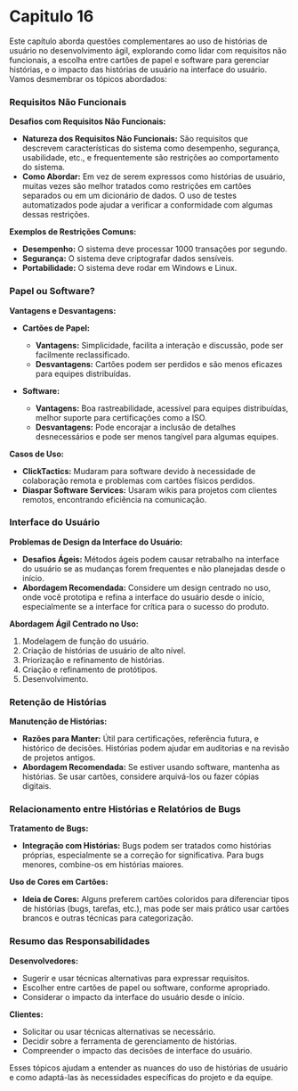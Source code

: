 # Capitulo 16

Este capítulo aborda questões complementares ao uso de histórias de usuário no desenvolvimento ágil, explorando como lidar com requisitos não funcionais, a escolha entre cartões de papel e software para gerenciar histórias, e o impacto das histórias de usuário na interface do usuário. Vamos desmembrar os tópicos abordados:

### Requisitos Não Funcionais

**Desafios com Requisitos Não Funcionais:**
- **Natureza dos Requisitos Não Funcionais:** São requisitos que descrevem características do sistema como desempenho, segurança, usabilidade, etc., e frequentemente são restrições ao comportamento do sistema.
- **Como Abordar:** Em vez de serem expressos como histórias de usuário, muitas vezes são melhor tratados como restrições em cartões separados ou em um dicionário de dados. O uso de testes automatizados pode ajudar a verificar a conformidade com algumas dessas restrições.

**Exemplos de Restrições Comuns:**
- **Desempenho:** O sistema deve processar 1000 transações por segundo.
- **Segurança:** O sistema deve criptografar dados sensíveis.
- **Portabilidade:** O sistema deve rodar em Windows e Linux.

### Papel ou Software?

**Vantagens e Desvantagens:**
- **Cartões de Papel:**
  - **Vantagens:** Simplicidade, facilita a interação e discussão, pode ser facilmente reclassificado.
  - **Desvantagens:** Cartões podem ser perdidos e são menos eficazes para equipes distribuídas.

- **Software:**
  - **Vantagens:** Boa rastreabilidade, acessível para equipes distribuídas, melhor suporte para certificações como a ISO.
  - **Desvantagens:** Pode encorajar a inclusão de detalhes desnecessários e pode ser menos tangível para algumas equipes.

**Casos de Uso:**
- **ClickTactics:** Mudaram para software devido à necessidade de colaboração remota e problemas com cartões físicos perdidos.
- **Diaspar Software Services:** Usaram wikis para projetos com clientes remotos, encontrando eficiência na comunicação.

### Interface do Usuário

**Problemas de Design da Interface do Usuário:**
- **Desafios Ágeis:** Métodos ágeis podem causar retrabalho na interface do usuário se as mudanças forem frequentes e não planejadas desde o início.
- **Abordagem Recomendada:** Considere um design centrado no uso, onde você prototipa e refina a interface do usuário desde o início, especialmente se a interface for crítica para o sucesso do produto.

**Abordagem Ágil Centrado no Uso:**
1. Modelagem de função do usuário.
2. Criação de histórias de usuário de alto nível.
3. Priorização e refinamento de histórias.
4. Criação e refinamento de protótipos.
5. Desenvolvimento.

### Retenção de Histórias

**Manutenção de Histórias:**
- **Razões para Manter:** Útil para certificações, referência futura, e histórico de decisões. Histórias podem ajudar em auditorias e na revisão de projetos antigos.
- **Abordagem Recomendada:** Se estiver usando software, mantenha as histórias. Se usar cartões, considere arquivá-los ou fazer cópias digitais.

### Relacionamento entre Histórias e Relatórios de Bugs

**Tratamento de Bugs:**
- **Integração com Histórias:** Bugs podem ser tratados como histórias próprias, especialmente se a correção for significativa. Para bugs menores, combine-os em histórias maiores.

**Uso de Cores em Cartões:**
- **Ideia de Cores:** Alguns preferem cartões coloridos para diferenciar tipos de histórias (bugs, tarefas, etc.), mas pode ser mais prático usar cartões brancos e outras técnicas para categorização.

### Resumo das Responsabilidades

**Desenvolvedores:**
- Sugerir e usar técnicas alternativas para expressar requisitos.
- Escolher entre cartões de papel ou software, conforme apropriado.
- Considerar o impacto da interface do usuário desde o início.

**Clientes:**
- Solicitar ou usar técnicas alternativas se necessário.
- Decidir sobre a ferramenta de gerenciamento de histórias.
- Compreender o impacto das decisões de interface do usuário.

Esses tópicos ajudam a entender as nuances do uso de histórias de usuário e como adaptá-las às necessidades específicas do projeto e da equipe.